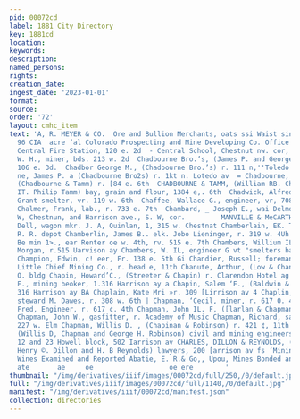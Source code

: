 ```yaml
---
pid: 00072cd
label: 1881 City Directory
key: 1881cd
location: 
keywords: 
description: 
named_persons: 
rights: 
creation_date: 
ingest_date: '2023-01-01'
format: 
source: 
order: '72'
layout: cmhc_item
text: 'A, R. MEYER & CO.  Ore and Bullion Merchants, oats ssi Waist sin ive,  CEN
  96 CIA  acre ‘al Colorado Prospecting and Mine Developing Co. Office 114 e, Chestnut  =
  Central Fire Station, 120 e. 2d  - Central School, Chestnut nw. cor, Spruce  i Chaber,
  W. H., miner, bds. 213 w. 2d  Chadbourne Bro.’s, (James P. and George M.) barbers,
  106 e. 3d.  Chadbor George M., (Chadbourne Bro.’s) r. 111 n,''Toledo ay  ~ Chadbou:
  ne, James P. a (Chadbourne Bro2s) r. 1kt n. Lotedo av  = Chadbourne, William R.,
  (Chadbourne & Tamm) r. [84 e. 6th  CHADBOURNE & TAMM, (William RB. Chadbourne and
  IT. Philip Tamm) bay, grain and flour, 1384 e,. 6th  Chadwick, Alfred 3., sampler
  Grant smelter, vr. 119 w. 6th  Chaffee, Wallace G., engineer, vr, 708 e. 6th  2
  Chalmer, Frank, lab., r. 733 e. 7th  Chambard, _ Joseph E., wai Delmonico                                                   V2
  W, Chestnun, and Harrison ave., S. W, cor.         MANVILLE & MeCARTHY,  Chamberlain,
  Dell, wagon mkr. J. A, Quinlan, 1, 315 w. Chestnat Chamberlain, EK. T. A, watchman
  R. R. depot Chamberlin, James B.. elk. Jobo Lieninger, r. 319 w. 4Uh              Chambers,
  Be min 1>., ear Renter oe w. 4th, rv. 515 e. 7th Chambers, Willium IL, assayer 3.
  Morgan, r.515 Uarvison ay Chambers, W. IL, engineer G vt "smelters bas, 221 w. Front
  Champion, Edwin, c! eer, Fr. 138 e. 5th Gi Chandier, Russell; foreman carpenter
  Little Chief Mining Co., r. head e, 11th Chanute, Arthur, (Low & Chanute) r. P.
  O. bldg Chapin, Howard’C., (Streeter & Chapin) r. Clarendon Hotel ag Chapin, Join
  E., mining beoker, 1.316 Harrison ay a Chapin, Salem ‘E., (Baldwin & Chapin) x.
  316 Harrison ay BA Chaplain, Kate Mri »r. 309 [Lirrison av 4 Chaplin, George J.,
  steward M. Dawes, r. 308 w. 6th | Chapman, ‘Cecil, miner, r. 617 0. 4th © Chapman,
  Fred, Engineer, r. 617 ¢. 4th Chapman, John IL. F, ([larlan & Chapman) r. 216 11a
  Chapman, John W., gasfitter, r. Academy of Music Chapman, Richard, sampler, bds
  227 w. Elm Chapman, Willis D. , (Chapinan & Robinson) r. 421 ¢, 11th CHAPMAN & ROBINSON,
  (Willis D, Chapman and George H. Robinson) civil and mining engineers, rooms 11,
  12 and 23 Howell block, 502 Iarrison av CHARLES, DILLON & REYNOLDS, (Levin C. Charles,
  Henry ©. Dillon and H. B Reynolds) lawyers, 200 [arrison av fs ‘Mining Engineers.
  Wines Examined and Reported Abatie, E. R.& Go,, Upou, Mines Bonded and Sod, r="~  Butldine,
  ate       ae     oe                   oe ere        '
thumbnail: "/img/derivatives/iiif/images/00072cd/full/250,/0/default.jpg"
full: "/img/derivatives/iiif/images/00072cd/full/1140,/0/default.jpg"
manifest: "/img/derivatives/iiif/00072cd/manifest.json"
collection: directories
---
```

